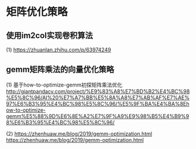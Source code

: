 # 矩阵优化策略
## 使用im2col实现卷积算法  
(1) https://zhuanlan.zhihu.com/p/63974249

## gemm矩阵乘法的向量优化策略
(1) 基于how-to-optimize-gemm初探矩阵乘法优化  
http://giantpandacv.com/project/%E9%83%A8%E7%BD%B2%E4%BC%98%E5%8C%96/AI%20%E7%A7%BB%E5%8A%A8%E7%AB%AF%E7%AE%97%E6%B3%95%E4%BC%98%E5%8C%96/%E5%9F%BA%E4%BA%8Ehow-to-optimize-gemm%E5%88%9D%E6%8E%A2%E7%9F%A9%E9%98%B5%E4%B9%98%E6%B3%95%E4%BC%98%E5%8C%96/  

(2) https://zhenhuaw.me/blog/2019/gemm-optimization.html   
https://zhenhuaw.me/blog/2019/gemm-optimization.html  
